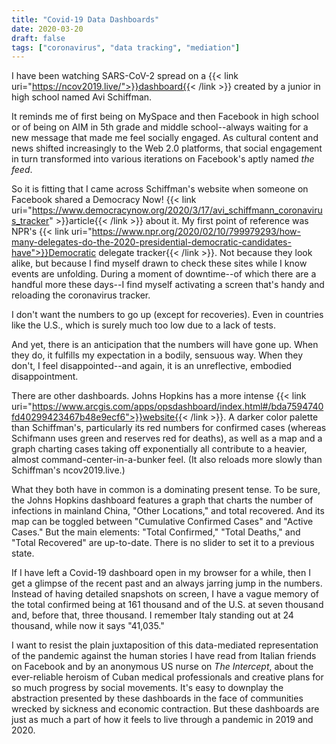 ```yaml
---
title: "Covid-19 Data Dashboards"
date: 2020-03-20
draft: false
tags: ["coronavirus", "data tracking", "mediation"]
---
```

I have been watching SARS-CoV-2 spread on a {{< link uri="https://ncov2019.live/">}}dashboard{{< /link >}} created by a junior in high school named Avi Schiffman.

It reminds me of first being on MySpace and then Facebook in high school or of being on AIM in 5th grade and middle school--always waiting for a new message that made me feel socially engaged. As cultural content and news shifted increasingly to the Web 2.0 platforms, that social engagement in turn transformed into various iterations on Facebook's aptly named *the feed*. 

So it is fitting that I came across Schiffman's website when someone on Facebook shared a Democracy Now! {{< link uri="https://www.democracynow.org/2020/3/17/avi_schiffmann_coronavirus_tracker" >}}article{{< /link >}} about it. My first point of reference was NPR's {{< link uri="https://www.npr.org/2020/02/10/799979293/how-many-delegates-do-the-2020-presidential-democratic-candidates-have">}}Democratic delegate tracker{{< /link >}}. Not because they look alike, but because I find myself drawn to check these sites while I know events are unfolding. During a moment of downtime--of which there are a handful more these days--I find myself activating a screen that's handy and reloading the coronavirus tracker.

I don't want the numbers to go up (except for recoveries). Even in countries like the U.S., which is surely much too low due to a lack of tests.

And yet, there is an anticipation that the numbers will have gone up. When they do, it fulfills my expectation in a bodily, sensuous way. When they don't, I feel disappointed--and again, it is an unreflective, embodied disappointment. 

There are other dashboards. Johns Hopkins has a more intense {{< link uri="https://www.arcgis.com/apps/opsdashboard/index.html#/bda7594740fd40299423467b48e9ecf6">}}website{{< /link >}}. A darker color palette than Schiffman's, particularly its red numbers for confirmed cases (whereas Schifmann uses green and reserves red for deaths), as well as a map and a graph charting cases taking off exponentially all contribute to a heavier, almost command-center-in-a-bunker feel. (It also reloads more slowly than Schiffman's ncov2019.live.)

What they both have in common is a dominating present tense. To be sure, the Johns Hopkins dashboard features a graph that charts the number of infections in mainland China, "Other Locations," and total recovered. And its map can be toggled between "Cumulative Confirmed Cases" and "Active Cases." But the main elements: "Total Confirmed," "Total Deaths," and "Total Recovered" are up-to-date. There is no slider to set it to a previous state. 

If I have left a Covid-19 dashboard open in my browser for a while, then I get a glimpse of the recent past and an always jarring jump in the numbers. Instead of having detailed snapshots on screen, I have a vague memory of the total confirmed being at 161 thousand and of the U.S. at seven thousand and, before that, three thousand. I remember Italy standing out at 24 thousand, while now it says "41,035."

I want to resist the plain juxtaposition of this data-mediated representation of the pandemic against the human stories I have read from Italian friends on Facebook and by an anonymous US nurse on *The Intercept*, about the ever-reliable heroism of Cuban medical professionals and creative plans for so much progress by social movements. It's easy to downplay the abstraction presented by these dashboards in the face of communities wrecked by sickness and economic contraction. But these dashboards are just as much a part of how it feels to live through a pandemic in 2019 and 2020. 